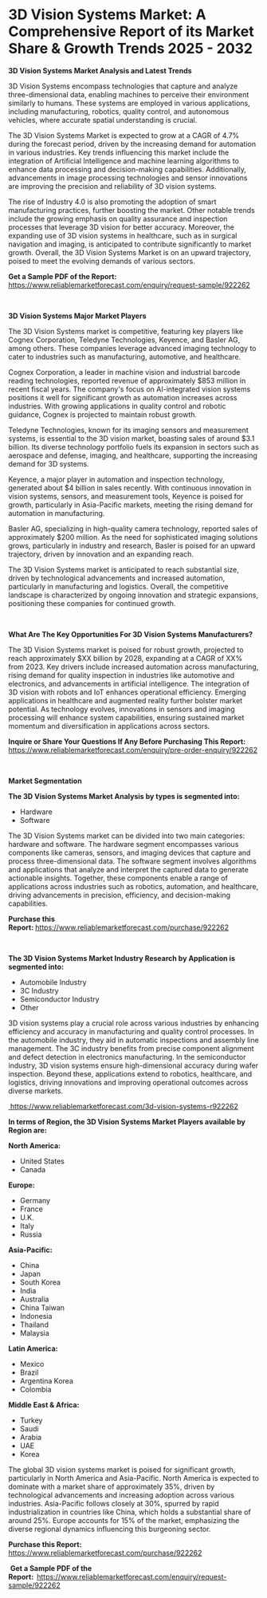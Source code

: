 <p><h1>3D Vision Systems Market: A Comprehensive Report of its Market Share & Growth Trends 2025 - 2032</h1></p><p><strong>3D Vision Systems Market Analysis and Latest Trends</strong></p>
<p><p>3D Vision Systems encompass technologies that capture and analyze three-dimensional data, enabling machines to perceive their environment similarly to humans. These systems are employed in various applications, including manufacturing, robotics, quality control, and autonomous vehicles, where accurate spatial understanding is crucial. </p><p>The 3D Vision Systems Market is expected to grow at a CAGR of 4.7% during the forecast period, driven by the increasing demand for automation in various industries. Key trends influencing this market include the integration of Artificial Intelligence and machine learning algorithms to enhance data processing and decision-making capabilities. Additionally, advancements in image processing technologies and sensor innovations are improving the precision and reliability of 3D vision systems. </p><p>The rise of Industry 4.0 is also promoting the adoption of smart manufacturing practices, further boosting the market. Other notable trends include the growing emphasis on quality assurance and inspection processes that leverage 3D vision for better accuracy. Moreover, the expanding use of 3D vision systems in healthcare, such as in surgical navigation and imaging, is anticipated to contribute significantly to market growth. Overall, the 3D Vision Systems Market is on an upward trajectory, poised to meet the evolving demands of various sectors.</p></p>
<p><strong>Get a Sample PDF of the Report:&nbsp;</strong> <a href="https://www.reliablemarketforecast.com/enquiry/request-sample/922262?utm_campaign=3535&utm_medium=2&utm_source=Github&utm_content=ia&utm_term=18042025&utm_id=3d-vision-systems">https://www.reliablemarketforecast.com/enquiry/request-sample/922262</a></p>
<p>&nbsp;</p>
<p><strong>3D Vision Systems Major Market Players</strong></p>
<p><p>The 3D Vision Systems market is competitive, featuring key players like Cognex Corporation, Teledyne Technologies, Keyence, and Basler AG, among others. These companies leverage advanced imaging technology to cater to industries such as manufacturing, automotive, and healthcare.</p><p>Cognex Corporation, a leader in machine vision and industrial barcode reading technologies, reported revenue of approximately $853 million in recent fiscal years. The company's focus on AI-integrated vision systems positions it well for significant growth as automation increases across industries. With growing applications in quality control and robotic guidance, Cognex is projected to maintain robust growth.</p><p>Teledyne Technologies, known for its imaging sensors and measurement systems, is essential to the 3D vision market, boasting sales of around $3.1 billion. Its diverse technology portfolio fuels its expansion in sectors such as aerospace and defense, imaging, and healthcare, supporting the increasing demand for 3D systems.</p><p>Keyence, a major player in automation and inspection technology, generated about $4 billion in sales recently. With continuous innovation in vision systems, sensors, and measurement tools, Keyence is poised for growth, particularly in Asia-Pacific markets, meeting the rising demand for automation in manufacturing.</p><p>Basler AG, specializing in high-quality camera technology, reported sales of approximately $200 million. As the need for sophisticated imaging solutions grows, particularly in industry and research, Basler is poised for an upward trajectory, driven by innovation and an expanding reach.</p><p>The 3D Vision Systems market is anticipated to reach substantial size, driven by technological advancements and increased automation, particularly in manufacturing and logistics. Overall, the competitive landscape is characterized by ongoing innovation and strategic expansions, positioning these companies for continued growth.</p></p>
<p>&nbsp;</p>
<p><strong>What Are The Key Opportunities For 3D Vision Systems Manufacturers?</strong></p>
<p><p>The 3D Vision Systems market is poised for robust growth, projected to reach approximately $XX billion by 2028, expanding at a CAGR of XX% from 2023. Key drivers include increased automation across manufacturing, rising demand for quality inspection in industries like automotive and electronics, and advancements in artificial intelligence. The integration of 3D vision with robots and IoT enhances operational efficiency. Emerging applications in healthcare and augmented reality further bolster market potential. As technology evolves, innovations in sensors and imaging processing will enhance system capabilities, ensuring sustained market momentum and diversification in applications across sectors.</p></p>
<p><strong>Inquire or Share Your Questions If Any Before Purchasing This Report:</strong> <a href="https://www.reliablemarketforecast.com/enquiry/pre-order-enquiry/922262?utm_campaign=3535&utm_medium=2&utm_source=Github&utm_content=ia&utm_term=18042025&utm_id=3d-vision-systems">https://www.reliablemarketforecast.com/enquiry/pre-order-enquiry/922262</a></p>
<p>&nbsp;</p>
<p><strong>Market Segmentation</strong></p>
<p><strong>The 3D Vision Systems Market Analysis by types is segmented into:</strong></p>
<p><ul><li>Hardware</li><li>Software</li></ul></p>
<p><p>The 3D Vision Systems market can be divided into two main categories: hardware and software. The hardware segment encompasses various components like cameras, sensors, and imaging devices that capture and process three-dimensional data. The software segment involves algorithms and applications that analyze and interpret the captured data to generate actionable insights. Together, these components enable a range of applications across industries such as robotics, automation, and healthcare, driving advancements in precision, efficiency, and decision-making capabilities.</p></p>
<p><strong>Purchase this Report:&nbsp;</strong><a href="https://www.reliablemarketforecast.com/purchase/922262?utm_campaign=3535&utm_medium=2&utm_source=Github&utm_content=ia&utm_term=18042025&utm_id=3d-vision-systems">https://www.reliablemarketforecast.com/purchase/922262</a></p>
<p>&nbsp;</p>
<p><strong>The 3D Vision Systems Market Industry Research by Application is segmented into:</strong></p>
<p><ul><li>Automobile Industry</li><li>3C Industry</li><li>Semiconductor Industry</li><li>Other</li></ul></p>
<p><p>3D vision systems play a crucial role across various industries by enhancing efficiency and accuracy in manufacturing and quality control processes. In the automobile industry, they aid in automatic inspections and assembly line management. The 3C industry benefits from precise component alignment and defect detection in electronics manufacturing. In the semiconductor industry, 3D vision systems ensure high-dimensional accuracy during wafer inspection. Beyond these, applications extend to robotics, healthcare, and logistics, driving innovations and improving operational outcomes across diverse markets.</p></p>
<p><a href="https://www.reliablemarketforecast.com/3d-vision-systems-r922262?utm_campaign=3535&utm_medium=2&utm_source=Github&utm_content=ia&utm_term=18042025&utm_id=3d-vision-systems">&nbsp;https://www.reliablemarketforecast.com/3d-vision-systems-r922262</a></p>
<p><strong>In terms of Region, the 3D Vision Systems Market Players available by Region are:</strong></p>
<p>
    <p> <strong> North America: </strong>
        <ul>
            <li>United States</li>
            <li>Canada</li>
        </ul>
        </p> 
    <p> <strong> Europe: </strong>
        <ul>
            <li>Germany</li>
            <li>France</li>
            <li>U.K.</li>
            <li>Italy</li>
            <li>Russia</li>
        </ul>
        </p> 
    <p> <strong> Asia-Pacific: </strong>
        <ul>
            <li>China</li>
            <li>Japan</li>
            <li>South Korea</li>
            <li>India</li>
            <li>Australia</li>
            <li>China Taiwan</li>
            <li>Indonesia</li>
            <li>Thailand</li>
            <li>Malaysia</li>
        </ul>
        </p> 
    <p> <strong> Latin America: </strong>
        <ul>
            <li>Mexico</li>
            <li>Brazil</li>
            <li>Argentina Korea</li>
            <li>Colombia</li>
        </ul>
        </p> 
    <p> <strong> Middle East & Africa: </strong>
        <ul>
            <li>Turkey</li>
            <li>Saudi</li>
            <li>Arabia</li>
            <li>UAE</li>
            <li>Korea</li>
        </ul>
    </p>
    </p>
<p><p>The global 3D vision systems market is poised for significant growth, particularly in North America and Asia-Pacific. North America is expected to dominate with a market share of approximately 35%, driven by technological advancements and increasing adoption across various industries. Asia-Pacific follows closely at 30%, spurred by rapid industrialization in countries like China, which holds a substantial share of around 25%. Europe accounts for 15% of the market, emphasizing the diverse regional dynamics influencing this burgeoning sector.</p></p>
<p><strong>Purchase this Report: </strong><a href="https://www.reliablemarketforecast.com/purchase/922262?utm_campaign=3535&utm_medium=2&utm_source=Github&utm_content=ia&utm_term=18042025&utm_id=3d-vision-systems">https://www.reliablemarketforecast.com/purchase/922262</a></p>
<p>&nbsp;<strong>Get a Sample PDF of the Report:&nbsp;&nbsp;</strong><a href="https://www.reliablemarketforecast.com/enquiry/request-sample/922262?utm_campaign=3535&utm_medium=2&utm_source=Github&utm_content=ia&utm_term=18042025&utm_id=3d-vision-systems">https://www.reliablemarketforecast.com/enquiry/request-sample/922262</a></p>
<p><strong></strong></p>
<p><p></p><p></p><p></p></p>